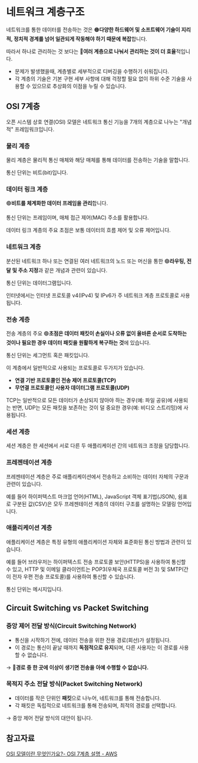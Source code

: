 # 네트워크 계층구조

네트워크를 통한 데이터를 전송하는 것은 🟠**다양한 하드웨어 및 소프트웨어 기술이 지리적, 정치적 경계를 넘어 일관되게 작동해야 하기 때문에 복잡**합니다.

따라서 하나로 관리하는 것 보다는 🔵**여러 계층으로 나눠서 관리하는 것이 더 효율**적입니다.
  - 문제가 발생했을때, 계층별로 세부적으로 디버깅을 수행하기 쉬워집니다.
  - 각 계층의 기술은 기본 구현 세부 사항에 대해 걱정할 필요 없이 하위 수준 기술을 사용할 수 있으므로 추상화의 이점을 누릴 수 있습니다.

## OSI 7계층

오픈 시스템 상호 연결(OSI) 모델은 네트워크 통신 기능을 7개의 계층으로 나누는 "개념적" 프레임워크입니다.

### **물리 계층**

물리 계층은 물리적 통신 매체와 해당 매체를 통해 데이터를 전송하는 기술을 말합니다.

통신 단위는 비트(bit)입니다.

### **데이터 링크 계층**

🟢**비트를 체계화한 데이터 프레임을 관리**합니다.

통신 단위는 프레임이며, 매체 접근 제어(MAC) 주소를 활용합니다.

데이터 링크 계층의 주요 초점은 보통 데이터의 흐름 제어 및 오류 제어입니다.

### **네트워크 계층**

분산된 네트워크 하나 또는 연결된 여러 네트워크의 노드 또는 머신을 통한 🟢**라우팅, 전달 및 주소 지정**과 같은 개념과 관련이 있습니다.

통신 단위는 데이터그램입니다.

인터넷에서는 인터넷 프로토콜 v4(IPv4) 및 IPv6가 주 네트워크 계층 프로토콜로 사용됩니다.

### **전송 계층**

전송 계층의 주요 🟢**초점은 데이터 패킷이 손실이나 오류 없이 올바른 순서로 도착하는 것이나 필요한 경우 데이터 패킷을 원활하게 복구하는 것**에 있습니다.

통신 단위는 세그먼트 혹은 패킷입니다.

이 계층에서 일반적으로 사용되는 프로토콜로 두가지가 있습니다.
  - **연결 기반 프로토콜인 전송 제어 프로토콜(TCP)**
  - **무연결 프로토콜인 사용자 데이터그램 프로토콜(UDP)**

TCP는 일반적으로 모든 데이터가 손상되지 않아야 하는 경우(예: 파일 공유)에 사용되는 반면, UDP는 모든 패킷을 보존하는 것이 덜 중요한 경우(예: 비디오 스트리밍)에 사용됩니다.

### **세션 계층**

세션 계층은 한 세션에서 서로 다른 두 애플리케이션 간의 네트워크 조정을 담당합니다.

### **프레젠테이션 계층**

프레젠테이션 계층은 주로 애플리케이션에서 전송하고 소비하는 데이터 자체의 구문과 관련이 있습니다.

예를 들어 하이퍼텍스트 마크업 언어(HTML), JavaScript 객체 표기법(JSON), 쉼표로 구분된 값(CSV)은 모두 프레젠테이션 계층의 데이터 구조를 설명하는 모델링 언어입니다.

### **애플리케이션 계층**

애플리케이션 계층은 특정 유형의 애플리케이션 자체와 표준화된 통신 방법과 관련이 있습니다.

예를 들어 브라우저는 하이퍼텍스트 전송 프로토콜 보안(HTTPS)을 사용하여 통신할 수 있고, HTTP 및 이메일 클라이언트는 POP3(우체국 프로토콜 버전 3) 및 SMTP(간이 전자 우편 전송 프로토콜)를 사용하여 통신할 수 있습니다.

통신 단위는 메시지입니다.

## Circuit Switching vs Packet Switching

### 중앙 제어 전달 방식(Circuit Switching Network)

- 통신을 시작하기 전에, 데이터 전송을 위한 전용 경로(회선)가 설정됩니다.
- 이 경로는 통신이 끝날 때까지 **독점적으로 유지**되며, 다른 사용자는 이 경로를 사용할 수 없습니다.

→ 🔴**경로 중 한 곳에 이상이 생기면 전송을 아예 수행할 수 없습니다.**

### 목적지 주소 전달 방식(Packet Switching Network)

- 데이터를 작은 단위인 **패킷**으로 나누어, 네트워크를 통해 전송합니다.
- 각 패킷은 독립적으로 네트워크를 통해 전송되며, 최적의 경로를 선택합니다.

→ 중앙 제어 전달 방식의 대안이 됩니다.

## 참고자료

[OSI 모델이란 무엇인가요?- OSI 7계층 설명 - AWS](https://aws.amazon.com/ko/what-is/osi-model/)
